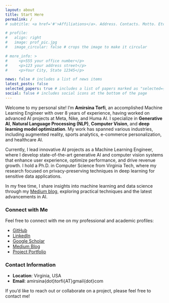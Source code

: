 ```yaml
---
layout: about
title: Start Here
permalink: /
# subtitle: <a href='#'>Affiliations</a>. Address. Contacts. Motto. Etc.

# profile:
#   align: right
#   image: prof_pic.jpg
#   image_circular: false # crops the image to make it circular

# more_info: >
#     <p>555 your office number</p>
#     <p>123 your address street</p>
#     <p>Your City, State 12345</p>

news: false # includes a list of news items
latest_posts: false
selected_papers: true # includes a list of papers marked as "selected={true}"
social: false # includes social icons at the bottom of the page
---
```


Welcome to my personal site! I’m **Amirsina Torfi**, an accomplished Machine Learning Engineer with over 8 years of experience, having worked on advanced AI projects at Meta, Nike, and Huma AI. I specialize in **Generative AI**, **Natural Language Processing (NLP)**, **Computer Vision**, and **deep learning model optimization**. My work has spanned various industries, including augmented reality, sports analytics, e-commerce personalization, and healthcare AI.

Currently, I lead innovative AI projects as a Machine Learning Engineer, where I develop state-of-the-art generative AI and computer vision systems that enhance user experience, optimize performance, and drive revenue growth. I hold a Ph.D. in Computer Science from Virginia Tech, where my research focused on privacy-preserving techniques in deep learning for sensitive data applications.

In my free time, I share insights into machine learning and data science through my [Medium blog](https://medium.com/machine-learning-mindset), exploring practical techniques and the latest advancements in AI.

### Connect with Me

Feel free to connect with me on my professional and academic profiles:

- [GitHub](https://github.com/astorfi)
- [LinkedIn](https://www.linkedin.com/in/sinalk)
- [Google Scholar](https://scholar.google.com/citations?user=2wkpsVwAAAAJ&hl=en)
- [Medium Blog](https://medium.com/machine-learning-mindset)
- [Project Portfolio](https://portfolium.com/astorfi/portfolio)


### Contact Information

- **Location**: Virginia, USA
- **Email**: amirsina{dot}torfi{AT}gmail{dot}com

If you’d like to reach out or collaborate on a project, please feel free to contact me!
